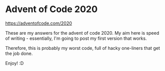 # Advent of Code 2020

https://adventofcode.com/2020

These are my answers for the advent of code 2020. My aim here is speed of writing - essentially, I'm going to post my first version that works.

Therefore, this is probably my worst code, full of hacky one-liners that get the job done.

Enjoy! :D
